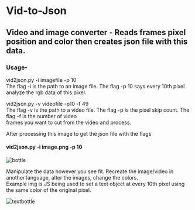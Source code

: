 # Vid-to-Json

## Video and image converter - Reads frames pixel position and color then creates json file with this data. 

### Usage-

  vid2json.py -i imagefile -p 10  
  The flag -i is the path to an image file. The flag -p 10 says every 10th pixel analyze the rgb data of this pixel.  
  
  vid2json.py -v videofile -p10 -f 49   
  The flag -v is the path to a video file. The flag -p is the pixel skip count. The flag -f is the number of video  
  frames you want to cut from the video and process.










After processing this image to get the json file with the flags    
#### vid2json.py -i image.png -p 10  

![bottle](https://user-images.githubusercontent.com/43976537/55659548-32e20c80-57d0-11e9-86e2-255bea0f3abb.png)


Manipulate the data however you see fit. Recreate the image/video in another language, alter the images, change the colors.  
Example img is JS being used to set a text object at every 10th pixel using the same color of the original pixel.  

![textbottle](https://user-images.githubusercontent.com/43976537/55659988-147d1080-57d2-11e9-9409-1a8edd5c7813.png)


  
